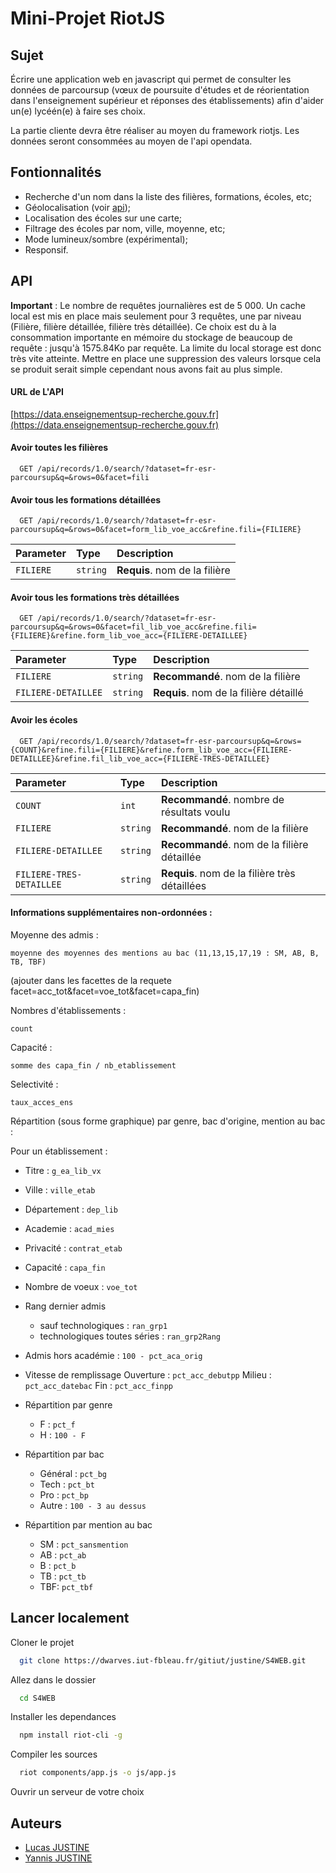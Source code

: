 # Mini-Projet RiotJS

## Sujet

Écrire une application web en javascript qui permet de consulter les données de parcoursup (vœux de poursuite d'études et de réorientation dans l'enseignement supérieur et réponses des établissements) afin d'aider un(e) lycéén(e) à faire ses choix.

La partie cliente devra être réaliser au moyen du framework riotjs.
Les données seront consommées au moyen de l'api opendata.

## Fontionnalités

- Recherche d'un nom dans la liste des filières, formations, écoles, etc;
- Géolocalisation (voir [api](https://adresse.data.gouv.fr/api-doc/adresse));
- Localisation des écoles sur une carte;
- Filtrage des écoles par nom, ville, moyenne, etc;
- Mode lumineux/sombre (expérimental);
- Responsif.

## API

**Important** : Le nombre de requêtes journalières est de 5 000. 
Un cache local est mis en place mais seulement pour 3 requêtes, une par niveau (Filière, filière détaillée, filière très détaillée).
Ce choix est du à la consommation importante en mémoire du stockage de beaucoup de requête : jusqu'à 1575.84Ko par requête.
La limite du local storage est donc très vite atteinte. Mettre en place une suppression des valeurs lorsque cela se produit serait simple cependant nous avons fait au plus simple.

#### URL de L'API

[https://data.enseignementsup-recherche.gouv.fr](https://data.enseignementsup-recherche.gouv.fr)

#### Avoir toutes les filières

```http
  GET /api/records/1.0/search/?dataset=fr-esr-parcoursup&q=&rows=0&facet=fili
```

#### Avoir tous les formations détaillées 

```http
  GET /api/records/1.0/search/?dataset=fr-esr-parcoursup&q=&rows=0&facet=form_lib_voe_acc&refine.fili={FILIERE}
```

| Parameter | Type     | Description                       |
| :-------- | :------- | :-------------------------------- |
| `FILIERE`      | `string` | **Requis**. nom de la filière |

#### Avoir tous les formations très détaillées 

```http
  GET /api/records/1.0/search/?dataset=fr-esr-parcoursup&q=&rows=0&facet=fil_lib_voe_acc&refine.fili={FILIERE}&refine.form_lib_voe_acc={FILIERE-DETAILLEE}
```

| Parameter | Type     | Description                       |
| :-------- | :------- | :-------------------------------- |
| `FILIERE`      | `string` | **Recommandé**. nom de la filière |
| `FILIERE-DETAILLEE`      | `string` | **Requis**. nom de la filière détaillé |

#### Avoir les écoles 

```http
  GET /api/records/1.0/search/?dataset=fr-esr-parcoursup&q=&rows={COUNT}&refine.fili={FILIERE}&refine.form_lib_voe_acc={FILIERE-DETAILLEE}&refine.fil_lib_voe_acc={FILIERE-TRES-DETAILLEE}
```

| Parameter | Type     | Description                       |
| :-------- | :------- | :-------------------------------- |
| `COUNT`      | `int` | **Recommandé**. nombre de résultats voulu |
| `FILIERE`      | `string` | **Recommandé**. nom de la filière |
| `FILIERE-DETAILLEE`      | `string` | **Recommandé**. nom de la filière détaillée|
| `FILIERE-TRES-DETAILLEE`      | `string` | **Requis**. nom de la filière très détaillées |

#### Informations supplémentaires non-ordonnées :

Moyenne des admis : 
```
moyenne des moyennes des mentions au bac (11,13,15,17,19 : SM, AB, B, TB, TBF)
``` 
(ajouter dans les facettes de la requete facet=acc_tot&facet=voe_tot&facet=capa_fin)

Nombres d'établissements : 
```
count
```

Capacité : 
```
somme des capa_fin / nb_etablissement
```

Selectivité : 
```
taux_acces_ens
```

Répartition (sous forme graphique) par genre, bac d'origine, mention au bac :

Pour un établissement :

- Titre : ```g_ea_lib_vx```
- Ville : ```ville_etab```
- Département : ```dep_lib```
- Academie : ```acad_mies```
- Privacité : ```contrat_etab```
- Capacité : ```capa_fin```
- Nombre de voeux : ```voe_tot```
- Rang dernier admis
	* sauf technologiques : ```ran_grp1```
	* technologiques toutes séries : ```ran_grp2Rang ```
- Admis hors académie : ```100 - pct_aca_orig```	

- Vitesse de remplissage
		Ouverture : ```pct_acc_debutpp```
		Milieu : ```pct_acc_datebac```
		Fin : ```pct_acc_finpp```

- Répartition par genre
	* F : ```pct_f```
	* H : ```100 - F ```

- Répartition par bac	
	* Général : ```pct_bg```
	* Tech	: ```pct_bt```
	* Pro	: ```pct_bp```
	* Autre	: ```100 - 3 au dessus```

- Répartition par mention au bac
	* SM : ```pct_sansmention```
	* AB : ```pct_ab```
	* B  : ```pct_b```
	* TB : ```pct_tb```
	* TBF: ```pct_tbf```

## Lancer localement

Cloner le projet

```bash
  git clone https://dwarves.iut-fbleau.fr/gitiut/justine/S4WEB.git
```

Allez dans le dossier

```bash
  cd S4WEB
```

Installer les dependances

```bash
  npm install riot-cli -g
```

Compiler les sources

```bash
  riot components/app.js -o js/app.js
```

Ouvrir un serveur de votre choix


## Auteurs

- [Lucas JUSTINE](https://dwarves.iut-fbleau.fr/gitiut/justine)
- [Yannis JUSTINE](https://dwarves.iut-fbleau.fr/gitiut/justiney)
